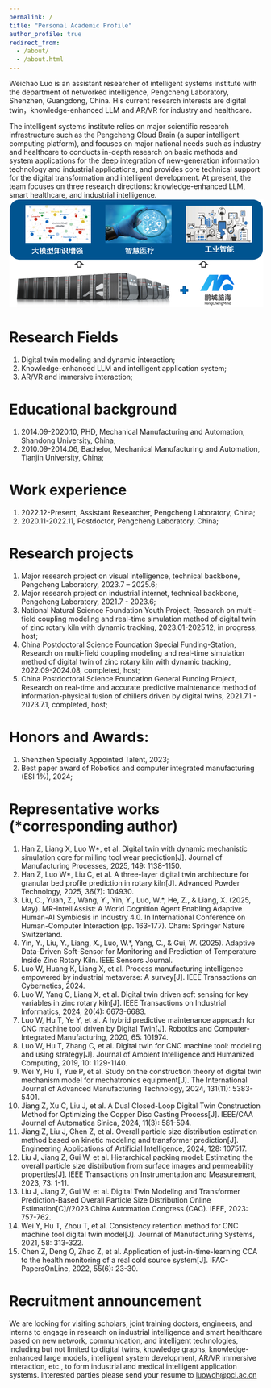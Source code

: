 ```yaml
---
permalink: /
title: "Personal Academic Profile"
author_profile: true
redirect_from: 
  - /about/
  - /about.html
---
```


Weichao Luo is an assistant researcher of intelligent systems institute with the department of networked intelligence, Pengcheng Laboratory, Shenzhen, Guangdong, China. His current research interests are digital twin，knowledge-enhanced LLM and AR/VR for industry and healthcare. 

The intelligent systems institute relies on major scientific research infrastructure such as the Pengcheng Cloud Brain (a super intelligent computing platform), and focuses on major national needs such as industry and healthcare to conducts in-depth research on basic methods and system applications for the deep integration of new-generation information technology and industrial applications, and provides core technical support for the digital transformation and intelligent development. At present, the team focuses on three research directions: knowledge-enhanced LLM, smart healthcare, and industrial intelligence.
![研究内容图](./images/Research.png)

Research Fields
======
1. Digital twin modeling and dynamic interaction;
2. Knowledge-enhanced LLM and intelligent application system;
3. AR/VR and immersive interaction;

Educational background
======
1. 2014.09-2020.10, PHD, Mechanical Manufacturing and Automation, Shandong University, China;
2. 2010.09-2014.06, Bachelor, Mechanical Manufacturing and Automation, Tianjin University, China;

Work experience
======
1. 2022.12-Present, Assistant Researcher, Pengcheng Laboratory, China;
2. 2020.11-2022.11, Postdoctor, Pengcheng Laboratory, China;

Research projects
======
1. Major research project on visual intelligence, technical backbone, Pengcheng Laboratory, 2023.7 – 2025.6;
2. Major research project on industrial internet, technical backbone, Pengcheng Laboratory, 2021.7 - 2023.6;
3. National Natural Science Foundation Youth Project, Research on multi-field coupling modeling and real-time simulation method of digital twin of zinc rotary kiln with dynamic tracking, 2023.01-2025.12, in progress, host;
4. China Postdoctoral Science Foundation Special Funding-Station, Research on multi-field coupling modeling and real-time simulation method of digital twin of zinc rotary kiln with dynamic tracking, 2022.09-2024.08, completed, host;
5. China Postdoctoral Science Foundation General Funding Project, Research on real-time and accurate predictive maintenance method of information-physical fusion of chillers driven by digital twins, 2021.7.1 - 2023.7.1, completed, host;

Honors and Awards:
======
1. Shenzhen Specially Appointed Talent, 2023;
2. Best paper award of Robotics and computer integrated manufacturing (ESI 1%), 2024;

Representative works (*corresponding author)
======
1. Han Z, Liang X, Luo W*, et al. Digital twin with dynamic mechanistic simulation core for milling tool wear prediction[J]. Journal of Manufacturing Processes, 2025, 149: 1138-1150.
2. Han Z, Luo W*, Liu C, et al. A three-layer digital twin architecture for granular bed profile prediction in rotary kiln[J]. Advanced Powder Technology, 2025, 36(7): 104930.
3. Liu, C., Yuan, Z., Wang, Y., Yin, Y., Luo, W.*, He, Z., & Liang, X. (2025, May). MR-IntelliAssist: A World Cognition Agent Enabling Adaptive Human-AI Symbiosis in Industry 4.0. In International Conference on Human-Computer Interaction (pp. 163-177). Cham: Springer Nature Switzerland.
4. Yin, Y., Liu, Y., Liang, X., Luo, W.*, Yang, C., & Gui, W. (2025). Adaptive Data-Driven Soft-Sensor for Monitoring and Prediction of Temperature Inside Zinc Rotary Kiln. IEEE Sensors Journal.
5. Luo W, Huang K, Liang X, et al. Process manufacturing intelligence empowered by industrial metaverse: A survey[J]. IEEE Transactions on Cybernetics, 2024.
6. Luo W, Yang C, Liang X, et al. Digital twin driven soft sensing for key variables in zinc rotary kiln[J]. IEEE Transactions on Industrial Informatics, 2024, 20(4): 6673-6683.
7. Luo W, Hu T, Ye Y, et al. A hybrid predictive maintenance approach for CNC machine tool driven by Digital Twin[J]. Robotics and Computer-Integrated Manufacturing, 2020, 65: 101974.
8. Luo W, Hu T, Zhang C, et al. Digital twin for CNC machine tool: modeling and using strategy[J]. Journal of Ambient Intelligence and Humanized Computing, 2019, 10: 1129-1140.
9. Wei Y, Hu T, Yue P, et al. Study on the construction theory of digital twin mechanism model for mechatronics equipment[J]. The International Journal of Advanced Manufacturing Technology, 2024, 131(11): 5383-5401.
10. Jiang Z, Xu C, Liu J, et al. A Dual Closed-Loop Digital Twin Construction Method for Optimizing the Copper Disc Casting Process[J]. IEEE/CAA Journal of Automatica Sinica, 2024, 11(3): 581-594.
11. Jiang Z, Liu J, Chen Z, et al. Overall particle size distribution estimation method based on kinetic modeling and transformer prediction[J]. Engineering Applications of Artificial Intelligence, 2024, 128: 107517.
12. Liu J, Jiang Z, Gui W, et al. Hierarchical packing model: Estimating the overall particle size distribution from surface images and permeability properties[J]. IEEE Transactions on Instrumentation and Measurement, 2023, 73: 1-11.
13. Liu J, Jiang Z, Gui W, et al. Digital Twin Modeling and Transformer Prediction-Based Overall Particle Size Distribution Online Estimation[C]//2023 China Automation Congress (CAC). IEEE, 2023: 757-762.
14. Wei Y, Hu T, Zhou T, et al. Consistency retention method for CNC machine tool digital twin model[J]. Journal of Manufacturing Systems, 2021, 58: 313-322.
15. Chen Z, Deng Q, Zhao Z, et al. Application of just-in-time-learning CCA to the health monitoring of a real cold source system[J]. IFAC-PapersOnLine, 2022, 55(6): 23-30.

Recruitment announcement
======
We are looking for visiting scholars, joint training doctors, engineers, and interns to engage in research on industrial intelligence and smart healthcare based on new network, communication, and intelligent technologies, including but not limited to digital twins, knowledge graphs, knowledge-enhanced large models, intelligent system development, AR/VR immersive interaction, etc., to form industrial and medical intelligent application systems. Interested parties please send your resume to luowch@pcl.ac.cn